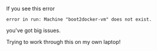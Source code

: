 If you see this error
```
error in run: Machine "boot2docker-vm" does not exist.
```
you've got big issues.  

Trying to work through this on my own laptop!